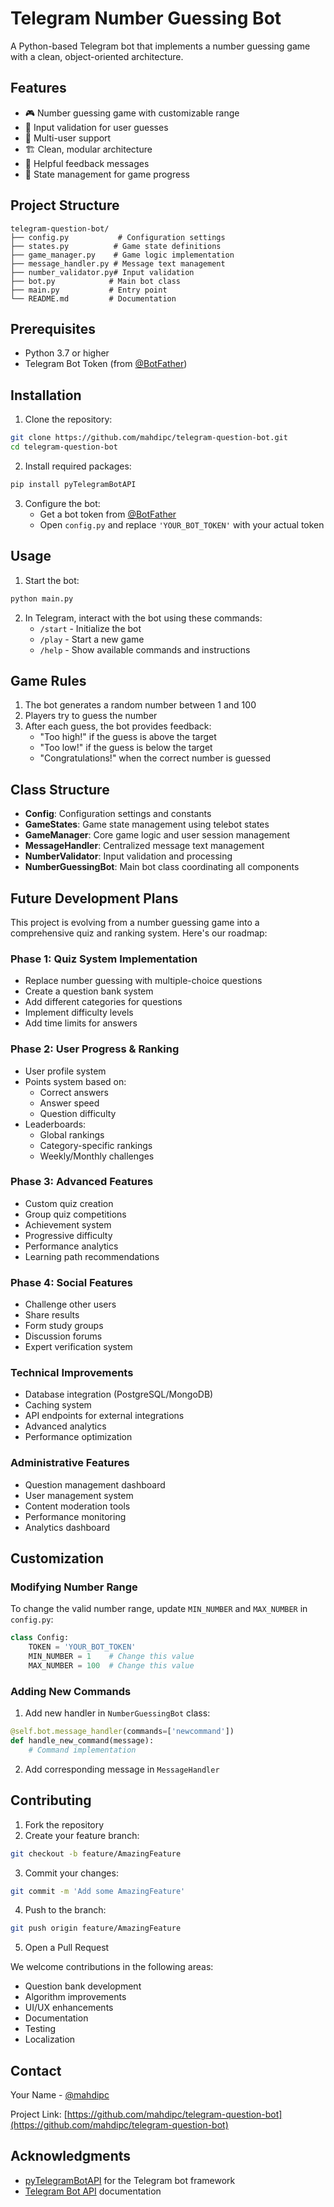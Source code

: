 # Telegram Number Guessing Bot

A Python-based Telegram bot that implements a number guessing game with a clean, object-oriented architecture.

## Features

- 🎮 Number guessing game with customizable range
- 🔢 Input validation for user guesses
- 👥 Multi-user support
- 🏗️ Clean, modular architecture
- 💬 Helpful feedback messages
- 🎯 State management for game progress

## Project Structure

```
telegram-question-bot/
├── config.py           # Configuration settings
├── states.py          # Game state definitions
├── game_manager.py    # Game logic implementation
├── message_handler.py # Message text management
├── number_validator.py# Input validation
├── bot.py            # Main bot class
├── main.py           # Entry point
└── README.md         # Documentation
```

## Prerequisites

- Python 3.7 or higher
- Telegram Bot Token (from [@BotFather](https://t.me/botfather))

## Installation

1. Clone the repository:
```bash
git clone https://github.com/mahdipc/telegram-question-bot.git
cd telegram-question-bot
```

2. Install required packages:
```bash
pip install pyTelegramBotAPI
```

3. Configure the bot:
   - Get a bot token from [@BotFather](https://t.me/botfather)
   - Open `config.py` and replace `'YOUR_BOT_TOKEN'` with your actual token

## Usage

1. Start the bot:
```bash
python main.py
```

2. In Telegram, interact with the bot using these commands:
   - `/start` - Initialize the bot
   - `/play` - Start a new game
   - `/help` - Show available commands and instructions

## Game Rules

1. The bot generates a random number between 1 and 100
2. Players try to guess the number
3. After each guess, the bot provides feedback:
   - "Too high!" if the guess is above the target
   - "Too low!" if the guess is below the target
   - "Congratulations!" when the correct number is guessed

## Class Structure

- **Config**: Configuration settings and constants
- **GameStates**: Game state management using telebot states
- **GameManager**: Core game logic and user session management
- **MessageHandler**: Centralized message text management
- **NumberValidator**: Input validation and processing
- **NumberGuessingBot**: Main bot class coordinating all components

## Future Development Plans

This project is evolving from a number guessing game into a comprehensive quiz and ranking system. Here's our roadmap:

### Phase 1: Quiz System Implementation
- Replace number guessing with multiple-choice questions
- Create a question bank system
- Add different categories for questions
- Implement difficulty levels
- Add time limits for answers

### Phase 2: User Progress & Ranking
- User profile system
- Points system based on:
  - Correct answers
  - Answer speed
  - Question difficulty
- Leaderboards:
  - Global rankings
  - Category-specific rankings
  - Weekly/Monthly challenges

### Phase 3: Advanced Features
- Custom quiz creation
- Group quiz competitions
- Achievement system
- Progressive difficulty
- Performance analytics
- Learning path recommendations

### Phase 4: Social Features
- Challenge other users
- Share results
- Form study groups
- Discussion forums
- Expert verification system

### Technical Improvements
- Database integration (PostgreSQL/MongoDB)
- Caching system
- API endpoints for external integrations
- Advanced analytics
- Performance optimization

### Administrative Features
- Question management dashboard
- User management system
- Content moderation tools
- Performance monitoring
- Analytics dashboard


## Customization

### Modifying Number Range
To change the valid number range, update `MIN_NUMBER` and `MAX_NUMBER` in `config.py`:

```python
class Config:
    TOKEN = 'YOUR_BOT_TOKEN'
    MIN_NUMBER = 1    # Change this value
    MAX_NUMBER = 100  # Change this value
```

### Adding New Commands
1. Add new handler in `NumberGuessingBot` class:
```python
@self.bot.message_handler(commands=['newcommand'])
def handle_new_command(message):
    # Command implementation
```

2. Add corresponding message in `MessageHandler`

## Contributing

1. Fork the repository
2. Create your feature branch:
```bash
git checkout -b feature/AmazingFeature
```
3. Commit your changes:
```bash
git commit -m 'Add some AmazingFeature'
```
4. Push to the branch:
```bash
git push origin feature/AmazingFeature
```
5. Open a Pull Request

We welcome contributions in the following areas:
- Question bank development
- Algorithm improvements
- UI/UX enhancements
- Documentation
- Testing
- Localization

## Contact

Your Name - [@mahdipc](https://github.com/mahdipc)

Project Link: [https://github.com/mahdipc/telegram-question-bot](https://github.com/mahdipc/telegram-question-bot)

## Acknowledgments

- [pyTelegramBotAPI](https://github.com/eternnoir/pyTelegramBotAPI) for the Telegram bot framework
- [Telegram Bot API](https://core.telegram.org/bots/api) documentation